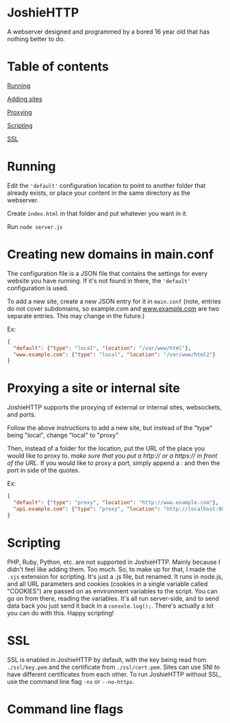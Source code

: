 # JoshieHTTP
A webserver designed and programmed by a bored 16 year old that has nothing better to do.

# Table of contents 
[Running](#running)

[Adding sites](#creating-new-domains-in-mainconf)

[Proxying](#proxying-a-site-or-internal-site)

[Scripting](#scripting)

[SSL](#ssl)

# Running
Edit the `'default'` configuration location to point to another folder that already exists, or place your content in the same directory as the webserver.

Create `index.html` in that folder and put whatever you want in it.

Run `node server.js`

# Creating new domains in main.conf
The configuration file is a JSON file that contains the settings for every website you have running. If it's not found in there, the `'default'` configuration is used.

To add a new site, create a new JSON entry for it in `main.conf` (note, entries do not cover subdomains, so example.com and www.example.com are two separate entries. This may change in the future.)

Ex:

```JSON
{
  "default": {"type": "local", "location": "/var/www/html"},
  "www.example.com": {"type": "local", "location": "/var/www/html2"}
}
```

# Proxying a site or internal site
JoshieHTTP supports the proxying of external or internal sites, websockets, and ports.

Follow the above instructions to add a new site, but instead of the "type" being "local", change "local" to "proxy"

Then, instead of a folder for the location, put the URL of the place you would like to proxy to. _make sure that you put a http:// or a https:// in front of the URL_. If you would like to proxy a port, simply append a : and then the port in side of the quotes.

Ex:

```JSON
{
  "default": {"type": "proxy", "location": "http://www.example.com"},
  "api.example.com": {"type": "proxy", "location": "http://localhost:8080"}
}
```

# Scripting
PHP, Ruby, Python, etc. are not supported in JoshieHTTP. Mainly because I didn't feel like adding them. Too much. So, to make up for that, I made the `.sjs` extension for scripting. It's just a .js file, but renamed. It runs in node.js, and all URL parameters and cookies (cookies in a single variable called "COOKIES") are passed on as environment variables to the script. You can go on from there, reading the variables. It's all run server-side, and to send data back you just send it back in a `console.log();`. There's actually a lot you can do with this. Happy scripting!

# SSL
SSL is enabled in JoshieHTTP by default, with the key being read from `./ssl/key.pem` and the certificate from `./ssl/cert.pem`. Sites can use SNI to have different certificates from each other. To run JoshieHTTP without SSL, use the command line flag `-ns` or `--no-https`.

# Command line flags

